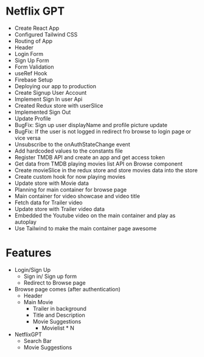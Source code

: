 # Netflix GPT

- Create React App
- Configured Tailwind CSS
- Routing of App
- Header
- Login Form
- Sign Up Form
- Form Validation
- useRef Hook
- Firebase Setup
- Deploying our app to production
- Create Signup User Account
- Implement Sign In user Api
- Created Redux store with userSlice
- Implemented Sign Out
- Update Profile
- BugFix: Sign up user displayName and profile picture update
- BugFix: If the user is not logged in redirect fro browse to login page or vice versa
- Unsubscribe to the onAuthStateChange event
- Add hardcoded values to the constants file
- Register TMDB API and create an app and get access token
- Get data from TMDB playing movies list API on Browse component
- Create movieSlice in the redux store and store movies data into the store
- Create custom hook for now playing movies
- Update store with Movie data
- Planning for main container for browse page
- Main container for video showcase and video title
- Fetch data for Trailer video 
- Update store with Trailer video data
- Embedded the Youtube video on the main container and play as autoplay
- Use Tailwind to make the main container page awesome

# Features
- Login/Sign Up
    - Sign in/ Sign up form
    - Redirect to Browse page
- Browse page comes (after authentication) 
    - Header
    - Main Movie
        - Trailer in background
        - Title and Description
        - Movie Suggestions
            - Movielist * N
- NetflixGPT
    - Search Bar
    - Movie Suggestions            